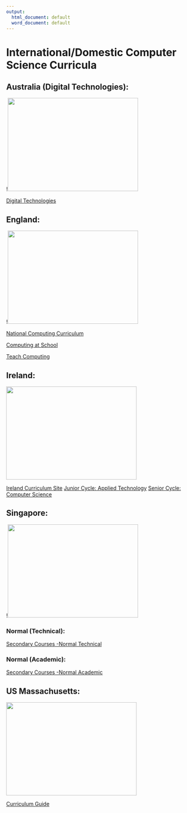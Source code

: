 ```yaml
---
output:
  html_document: default
  word_document: default
---
```

# International/Domestic Computer Science Curricula


## Australia (Digital Technologies): 

!<img width="350" height="250" src="https://www.legalreader.com/wp-content/uploads/2019/06/keith-zhu-638314-unsplash.jpg">

[Digital Technologies](https://www.australiancurriculum.edu.au/f-10-curriculum/technologies/digital-technologies/?year=12983&year=12984&year=12985&year=12986&year=12987&strand=Digital+Technologies+Knowledge+and+Understanding&strand=Digital+Technologies+Processes+and+Production+Skills&capability=ignore&capability=Literacy&capability=Numeracy&capability=Information+and+Communication+Technology+%28ICT%29+Capability&capability=Critical+and+Creative+Thinking&capability=Personal+and+Social+Capability&capability=Ethical+Understanding&capability=Intercultural+Understanding&priority=ignore&priority=Aboriginal+and+Torres+Strait+Islander+Histories+and+Cultures&priority=Asia+and+Australia%E2%80%99s+Engagement+with+Asia&priority=Sustainability&elaborations=true&elaborations=false&scotterms=false&isFirstPageLoad=false)

## England:

!<img width="350" height="250" src="https://th.bing.com/th/id/OIP.sPVliCgCTM5AVHocwaz6SAHaEK?pid=ImgDet&rs=1">

[National Computing Curriculum](https://www.gov.uk/government/publications/national-curriculum-in-england-computing-programmes-of-study/national-curriculum-in-england-computing-programmes-of-study)

[Computing at School](https://s4scoding.com/code/computing-at-school/)

[Teach Computing](https://teachcomputing.org/curriculum)

## Ireland:

<img width="350" height="250" src="https://th.bing.com/th/id/OIP.20VjbRvC1TEQJGO1lwTeYAHaE8?pid=ImgDet&rs=1">

[Ireland Curriculum Site](https://www.curriculumonline.ie/Home/)
[Junior Cycle: Applied Technology](
https://www.curriculumonline.ie/Junior-cycle/Junior-Cycle-Subjects/Applied-Technology/Rationale/)
[Senior Cycle: Computer Science](https://www.curriculumonline.ie/Senior-cycle/Senior-Cycle-Subjects/Computer-Science/)

## Singapore:

!<img width="350" height="250" src="https://th.bing.com/th/id/R.e5a04e0e7fe9a939a26d1a330df6264b?rik=I8yMn%2bjBN1g4BQ&riu=http%3a%2f%2fworldofvacations.in%2fwp-content%2fuploads%2f2019%2f06%2fSingapore.jpg&ehk=d%2b3rP4Qo1FDgjDPTvCOKaQLNFPY2jtwlRA8LfFCbyko%3d&risl=&pid=ImgRaw&r=0">

### Normal (Technical):
[Secondary Courses -Normal Technical](https://www.moe.gov.sg/secondary/courses/normal-technical)

### Normal (Academic):
[Secondary Courses -Normal Academic](https://www.moe.gov.sg/secondary/courses/normal-academic)

## US Massachusetts:

<img width="350" height="250" src="https://images.fineartamerica.com/images/artworkimages/mediumlarge/3/boston-massachusetts-skyline-reflections-on-the-charles-river-gregory-ballos.jpg">

[Curriculum Guide](https://edc.org/sites/default/files/uploads/CurriculumGuide-web.pdf)

